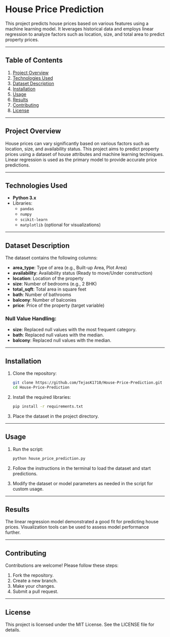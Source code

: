 

# House Price Prediction

This project predicts house prices based on various features using a machine learning model. It leverages historical data and employs linear regression to analyze factors such as location, size, and total area to predict property prices.

---

## Table of Contents

1. [Project Overview](#project-overview)  
2. [Technologies Used](#technologies-used)  
3. [Dataset Description](#dataset-description)  
4. [Installation](#installation)  
5. [Usage](#usage)  
6. [Results](#results)  
7. [Contributing](#contributing)  
8. [License](#license)

---

## Project Overview

House prices can vary significantly based on various factors such as location, size, and availability status. This project aims to predict property prices using a dataset of house attributes and machine learning techniques. Linear regression is used as the primary model to provide accurate price predictions.

---

## Technologies Used

- **Python 3.x**  
- Libraries:  
  - `pandas`  
  - `numpy`  
  - `scikit-learn`  
  - `matplotlib` (optional for visualizations)

---

## Dataset Description

The dataset contains the following columns:

- **area_type**: Type of area (e.g., Built-up Area, Plot Area)  
- **availability**: Availability status (Ready to move/Under construction)  
- **location**: Location of the property  
- **size**: Number of bedrooms (e.g., 2 BHK)  
- **total_sqft**: Total area in square feet  
- **bath**: Number of bathrooms  
- **balcony**: Number of balconies  
- **price**: Price of the property (target variable)

### Null Value Handling:
- **size**: Replaced null values with the most frequent category.  
- **bath**: Replaced null values with the median.  
- **balcony**: Replaced null values with the median.

---

## Installation

1. Clone the repository:  
   ```bash
   git clone https://github.com/TejasK1710/House-Price-Prediction.git
   cd House-Price-Prediction
   ```

2. Install the required libraries:  
   ```bash
   pip install -r requirements.txt
   ```

3. Place the dataset in the project directory.

---

## Usage

1. Run the script:  
   ```bash
   python house_price_prediction.py
   ```

2. Follow the instructions in the terminal to load the dataset and start predictions.

3. Modify the dataset or model parameters as needed in the script for custom usage.

---

## Results

The linear regression model demonstrated a good fit for predicting house prices. Visualization tools can be used to assess model performance further.

---

## Contributing

Contributions are welcome! Please follow these steps:

1. Fork the repository.  
2. Create a new branch.  
3. Make your changes.  
4. Submit a pull request.

---

## License

This project is licensed under the MIT License. See the LICENSE file for details.

